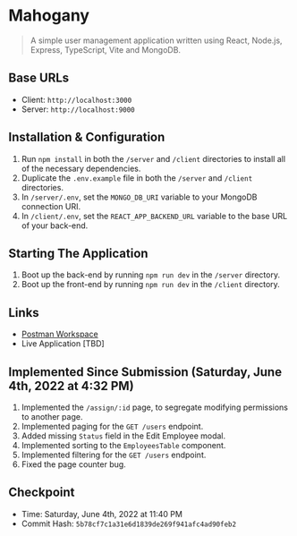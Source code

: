 # Mahogany

  > A simple user management application written using React, Node.js, Express, TypeScript, Vite and MongoDB.

## Base URLs
  * Client: `http://localhost:3000`
  * Server: `http://localhost:9000`

## Installation & Configuration
  1. Run `npm install` in both the `/server` and `/client` directories to install all of the necessary dependencies.
  2. Duplicate the `.env.example` file in both the `/server` and `/client` directories.
  3. In `/server/.env`, set the `MONGO_DB_URI` variable to your MongoDB connection URI.
  4. In `/client/.env`, set the `REACT_APP_BACKEND_URL` variable to the base URL of your back-end.

## Starting The Application
  1. Boot up the back-end by running `npm run dev` in the `/server` directory.
  2. Boot up the front-end by running `npm run dev` in the `/client` directory.

## Links
  * [Postman Workspace](https://app.getpostman.com/join-team?invite_code=cf4119ffe86d03e5204a93f366b1bfbc&target_code=6102eda28e4202480bebb34b27ed30db)
  * Live Application [TBD]

## Implemented Since Submission (Saturday, June 4th, 2022 at 4:32 PM)
  1. Implemented the `/assign/:id` page, to segregate modifying permissions to another page.
  2. Implemented paging for the `GET /users` endpoint.
  3. Added missing `Status` field in the Edit Employee modal.
  4. Implemented sorting to the `EmployeesTable` component.
  5. Implemented filtering for the `GET /users` endpoint.
  6. Fixed the page counter bug.

## Checkpoint
  * Time: Saturday, June 4th, 2022 at 11:40 PM
  * Commit Hash: `5b78cf7c1a31e6d1839de269f941afc4ad90feb2`
